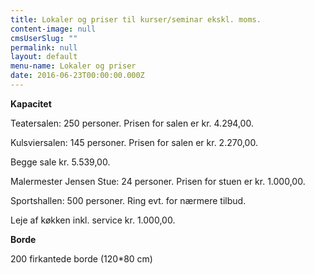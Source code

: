 ```yaml
---
title: Lokaler og priser til kurser/seminar ekskl. moms.
content-image: null
cmsUserSlug: ""
permalink: null
layout: default
menu-name: Lokaler og priser
date: 2016-06-23T00:00:00.000Z
---
```


**Kapacitet**

Teatersalen: 250 personer. Prisen for salen er kr. 4.294,00.

Kulsviersalen: 145 personer. Prisen for salen er kr. 2.270,00.

Begge sale kr. 5.539,00. 

Malermester Jensen Stue: 24 personer. Prisen for stuen er kr. 1.000,00.

Sportshallen: 500 personer. Ring evt. for nærmere tilbud.

Leje af køkken inkl. service kr. 1.000,00. 


**Borde**

200 firkantede borde (120*80 cm)
